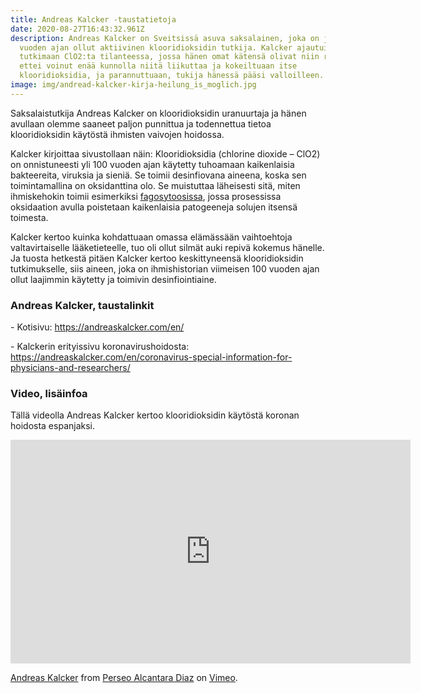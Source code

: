 ```yaml
---
title: Andreas Kalcker -taustatietoja
date: 2020-08-27T16:43:32.961Z
description: Andreas Kalcker on Sveitsissä asuva saksalainen, joka on jo yli 13
  vuoden ajan ollut aktiivinen klooridioksidin tutkija. Kalcker ajautui
  tutkimaan ClO2:ta tilanteessa, jossa hänen omat kätensä olivat niin reumaiset,
  ettei voinut enää kunnolla niitä liikuttaa ja kokeiltuaan itse
  klooridioksidia, ja parannuttuaan, tukija hänessä pääsi valloilleen.
image: img/andread-kalcker-kirja-heilung_is_moglich.jpg
---
```

Saksalaistutkija Andreas Kalcker on klooridioksidin uranuurtaja ja hänen avullaan olemme saaneet paljon punnittua ja todennettua tietoa klooridioksidin käytöstä ihmisten vaivojen hoidossa.

Kalcker kirjoittaa sivustollaan näin: Klooridioksidia (chlorine dioxide – ClO2) on onnistuneesti yli 100 vuoden ajan käytetty tuhoamaan kaikenlaisia bakteereita, viruksia ja sieniä. Se toimii desinfiovana aineena, koska sen toimintamallina on oksidanttina olo. Se muistuttaa läheisesti sitä, miten ihmiskehokin toimii esimerkiksi [fagosytoosissa](http://tieteentermipankki.fi/wiki/Mikrobiologia:fagosytoosi), jossa prosessissa oksidaation avulla poistetaan kaikenlaisia patogeeneja solujen itsensä toimesta.

Kalcker kertoo kuinka kohdattuaan omassa elämässään vaihtoehtoja valtavirtaiselle lääketieteelle, tuo oli ollut silmät auki repivä kokemus hänelle. Ja tuosta hetkestä pitäen Kalcker kertoo keskittyneensä klooridioksidin tutkimukselle, siis aineen, joka on ihmishistorian viimeisen 100 vuoden ajan ollut laajimmin käytetty ja toimivin desinfiointiaine.



### Andreas Kalcker, taustalinkit

\- Kotisivu: <https://andreaskalcker.com/en/>

\- Kalckerin erityissivu koronavirushoidosta: <https://andreaskalcker.com/en/coronavirus-special-information-for-physicians-and-researchers/>

### Video, lisäinfoa

Tällä videolla Andreas Kalcker kertoo klooridioksidin käytöstä koronan hoidosta espanjaksi.

<iframe src="https://player.vimeo.com/video/446316257" width="640" height="358" frameborder="0" allow="autoplay; fullscreen" allowfullscreen></iframe>
<p><a href="https://vimeo.com/446316257">Andreas Kalcker</a> from <a href="https://vimeo.com/user118124582">Perseo Alcantara Diaz</a> on <a href="https://vimeo.com">Vimeo</a>.</p>